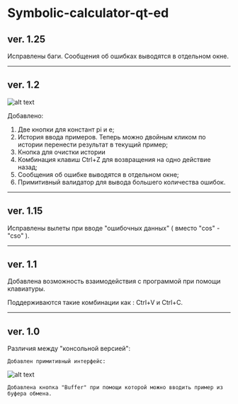 # Symbolic-calculator-qt-ed
## ver. 1.25

  Исправлены баги. Сообщения об ошибках выводятся в отдельном окне.
  ***
  
## ver. 1.2
  ![alt text](https://pp.userapi.com/c848416/v848416426/1339d5/4x4kqdXK0x4.jpg)
  
  Добавлено:
  
  1. Две кнопки для констант pi и е;
  2. История ввода примеров. Теперь можно двойным кликом по истории перенести результат в текущий пример;
  3. Кнопка для очистки истории
  3. Комбинация клавиш Ctrl+Z для возвращения на одно действие назад;
  4. Сообщения об ошибке выводятся в отдельном окне;
  5. Примитивный валидатор для вывода большего количества ошибок.
  ***

## ver. 1.15

  Исправлены вылеты при вводе "ошибочных данных" ( вместо "cos" - "cso" ).
  ***

## ver. 1.1

  Добавлена возможность взаимодействия с программой при помощи клавиатуры.
  
  Поддерживаются такие комбинации как : Ctrl+V и Ctrl+C.
  ***
  
## ver. 1.0

  Различия между "консольной версией":
  
    Добавлен примитивный интерфейс: 
![alt text](https://pp.userapi.com/c849320/v849320173/11fd41/OfmRhzpmTmc.jpg)
    
    Добавлена кнопка "Buffer" при помощи которой можно вводить пример из буфера обмена.
  
